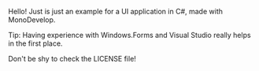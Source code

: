 Hello! Just is just an example for a UI application in C#, made with MonoDevelop.

Tip: Having experience with Windows.Forms and Visual Studio really helps in the first place.

Don't be shy to check the LICENSE file!